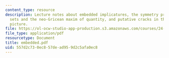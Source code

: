 ```yaml
---
content_type: resource
description: Lecture notes about embedded implicatures, the symmetry problem, horn
  sets and the neo-Gricean maxim of quantity, and putative cracks in the neo-Gricean
  picture.
file: https://ol-ocw-studio-app-production.s3.amazonaws.com/courses/24-954-pragmatics-in-linguistic-theory-fall-2006/557d2c730ec857dead959d2c5afa0ec8_embedded.pdf
file_type: application/pdf
resourcetype: Document
title: embedded.pdf
uid: 557d2c73-0ec8-57de-ad95-9d2c5afa0ec8
---
```

